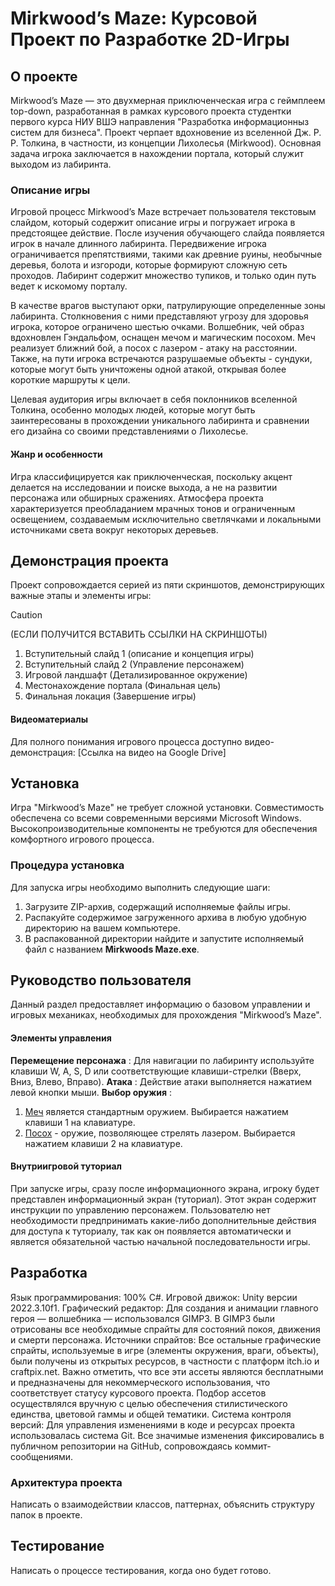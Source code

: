 # Mirkwood’s Maze: Курсовой Проект по Разработке 2D-Игры
## О проекте
Mirkwood’s Maze — это двухмерная приключенческая игра с геймплеем top-down, разработанная в рамках курсового проекта студентки первого курса НИУ ВШЭ направления "Разработка информационныз систем для бизнеса". Проект черпает вдохновение из вселенной Дж. Р. Р. Толкина, в частности, из концепции Лихолесья (Mirkwood). Основная задача игрока заключается в нахождении портала, который служит выходом из лабиринта.
### Описание игры
Игровой процесс Mirkwood’s Maze встречает пользователя текстовым слайдом, который содержит описание игры и погружает игрока в предстоящее действие. После изучения обучающего слайда появляется игрок в начале длинного лабиринта. Передвижение игрока ограничивается препятствиями, такими как древние руины, необычные деревья, болота и изгороди, которые формируют сложную сеть проходов. Лабиринт содержит множество тупиков, и только один путь ведет к искомому порталу.

В качестве врагов выступают орки, патрулирующие определенные зоны лабиринта. Столкновения с ними представляют угрозу для здоровья игрока, которое ограничено шестью очками. Волшебник, чей образ вдохновлен Гэндальфом, оснащен мечом и магическим посохом. Меч реализует ближний бой, а посох с лазером - атаку на расстоянии. Также, на пути игрока встречаются разрушаемые объекты - сундуки, которые могут быть уничтожены одной атакой, открывая более короткие маршруты к цели.

Целевая аудитория игры включает в себя поклонников вселенной Толкина, особенно молодых людей, которые могут быть заинтересованы в прохождении уникального лабиринта и сравнении его дизайна со своими представлениями о Лихолесье.
#### Жанр и особенности
Игра классифицируется как приключенческая, поскольку акцент делается на исследовании и поиске выхода, а не на развитии персонажа или обширных сражениях. Атмосфера проекта характеризуется преобладанием мрачных тонов и ограниченным освещением, создаваемым исключительно светлячками и локальными источниками света вокруг некоторых деревьев.
## Демонстрация проекта
Проект сопровождается серией из пяти скриншотов, демонстрирующих важные этапы и элементы игры: 
> [!CAUTION]
> (ЕСЛИ ПОЛУЧИТСЯ ВСТАВИТЬ ССЫЛКИ НА СКРИНШОТЫ)

1. Вступительный слайд 1 (описание и концепция игры)
2. Вступительный слайд 2 (Управление персонажем)
3. Игровой ландшафт (Детализированное окружение)
4. Местонахождение портала (Финальная цель)
5. Финальная локация (Завершение игры)
#### Видеоматериалы
Для полного понимания игрового процесса доступно видео-демонстрация: [Ссылка на видео на Google Drive]

## Установка
Игра "Mirkwood’s Maze" не требует сложной установки. Совместимость обеспечена со всеми современными версиями Microsoft Windows. Высокопроизводительные компоненты не требуются для обеспечения комфортного игрового процесса. 
### Процедура установка
Для запуска игры необходимо выполнить следующие шаги:
1. Загрузите ZIP-архив, содержащий исполняемые файлы игры.
2.  Распакуйте содержимое загруженного архива в любую удобную директорию на вашем компьютере.
3. В распакованной директории найдите и запустите исполняемый файл с названием **Mirkwoods Maze.exe**.

## Руководство пользователя
Данный раздел предоставляет информацию о базовом управлении и игровых механиках, необходимых для прохождения "Mirkwood’s Maze".
#### Элементы управления
**Перемещение персонажа** : Для навигации по лабиринту используйте клавиши W, A, S, D или соответствующие клавиши-стрелки (Вверх, Вниз, Влево, Вправо).
**Атака** : Действие атаки выполняется нажатием левой кнопки мыши.
**Выбор оружия** : 
1. <ins>Меч</ins> является стандартным оружием. Выбирается нажатием клавиши 1 на клавиатуре.
2. <ins>Посох</ins> - оружие, позволяющее стрелять лазером. Выбирается нажатием клавиши 2 на клавиатуре.

#### Внутриигровой туториал
При запуске игры, сразу после информационного экрана, игроку будет представлен информационный экран (туториал). Этот экран содержит инструкции по управлению персонажем. Пользователю нет необходимости предпринимать какие-либо дополнительные действия для доступа к туториалу, так как он появляется автоматически и является обязательной частью начальной последовательности игры.

## Разработка
Язык программирования: 100% C#.
Игровой движок: Unity версии 2022.3.10f1.
Графический редактор: Для создания и анимации главного героя — волшебника — использовался GIMP3. В GIMP3 были отрисованы все необходимые спрайты для состояний покоя, движения и смерти персонажа.
Источники спрайтов: Все остальные графические спрайты, используемые в игре (элементы окружения, враги, объекты), были получены из открытых ресурсов, в частности с платформ itch.io и craftpix.net. Важно отметить, что все эти ассеты являются бесплатными и предназначены для некоммерческого использования, что соответствует статусу курсового проекта. Подбор ассетов осуществлялся вручную с целью обеспечения стилистического единства, цветовой гаммы и общей тематики.
Система контроля версий: Для управления изменениями в коде и ресурсах проекта использовалась система Git. Все значимые изменения фиксировались в публичном репозитории на GitHub, сопровождаясь коммит-сообщениями.

### Архитектура проекта
Написать о взаимодействии классов, паттернах, объяснить структуру папок в проекте.

## Тестирование
Написать о процессе тестирования, когда оно будет готово.
